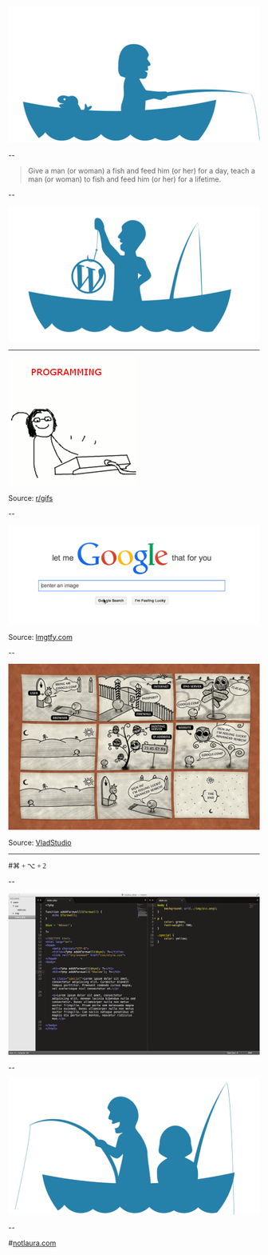 <span class="unstyle-img">![fishing](img/fishing/me-fish.svg)</span>

--

<blockquote class="callout-quote">Give a man <span class="special">(or woman)</span> a fish and feed him <span class="special">(or her)</span> for a day, teach a man <span class="special">(or woman)</span> to fish and feed him <span class="special">(or her)</span> for a lifetime.</blockquote>

--

<span class="unstyle-img">![fishing](img/fishing/wordpress-catch.svg)</span>

---

![Programming](img/programming.gif)
<p>Source: <a href="http://reddit.com/r/gifs">r/gifs</a></p>

--

<span class="unstyle-img">![lmgtfy](img/lmgtfy.png)</span>
<p>Source: <a href="lmgtfy.com">lmgtfy.com</a></p>


--

![comic](img/comic.png)
<p>Source: <a href="http://www.vladstudio.com/wallpaper/?how_internet_works">VladStudio</a></p>

---

#<span style="font-family: Monaco">&#8984; + &#8997; + 2</span>

--

![Sublime Text](img/fishing/sublime.png)

--

<span class="unstyle-img">![We Fish](img/fishing/we-fish.svg)</span>

--

#<a href="http://notlaura.com">notlaura.com</a>
